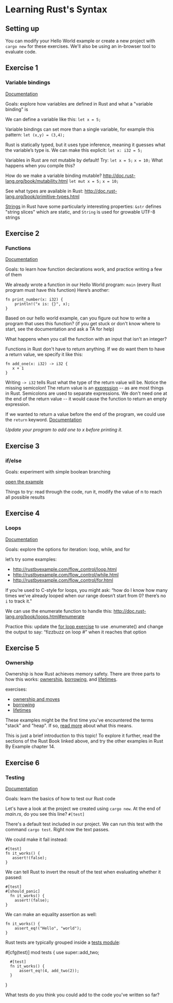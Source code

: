 # Learning Rust's Syntax

## Setting up

You can modify your Hello World example or create a new project with `cargo new` for these exercises. We'll also be using an in-browser tool to evaluate code.

## Exercise 1
### Variable bindings

[Documentation](http://doc.rust-lang.org/book/variable-bindings.html)

Goals: explore how variables are defined in Rust and what a "variable binding" is

We can define a variable like this:
`let x = 5;`

Variable bindings can set more than a single variable, for example this pattern: `let (x,y) = (3,4);`

Rust is statically typed, but it uses type inference, meaning it guesses what the variable’s type is. We can make this explicit: `let x: i32 = 5;`

Variables in Rust are not mutable by default! Try:
`let x = 5;`
`x = 10;`
What happens when you compile this?

How do we make a variable binding mutable? http://doc.rust-lang.org/book/mutability.html
`let mut x = 5;`
`x = 10;`

See what types are available in Rust: http://doc.rust-lang.org/book/primitive-types.html

[Strings](http://doc.rust-lang.org/book/strings.html) in Rust have some particularly interesting properties: `&str` defines "string slices" which are static, and `String` is used for growable UTF-8 strings

## Exercise 2
### Functions

[Documentation](http://doc.rust-lang.org/book/functions.html)

Goals: to learn how function declarations work, and practice writing a few of them

We already wrote a function in our Hello World program: `main` (every Rust program must have this function)
Here’s another:

    fn print_number(x: i32) {
        println!("x is: {}", x);
    }

Based on our hello world example, can you figure out how to write a program that uses this function? (if you get stuck or don't know where to start, see the documentation and ask a TA for help)

What happens when you call the function with an input that isn't an integer?

Functions in Rust don't have to return anything. If we do want them to have a return value, we specify it like this:

    fn add_one(x: i32) -> i32 {
       x + 1
    }

Writing `-> i32` tells Rust what the type of the return value will be. Notice the missing semicolon! The return value is an [expression](http://doc.rust-lang.org/book/functions.html#expressions-vs-statements) -- as are most things in Rust. Semicolons are used to separate expressions. We don't need one at the end of the return value -- it would cause the function to return an empty expression.

If we wanted to return a value before the end of the program, we could use the `return` keyword. [Documentation](http://doc.rust-lang.org/book/functions.html#early-returns)

*Update your program to add one to x before printing it.*

## Exercise 3
### if/else

Goals: experiment with simple boolean branching

[open the example](http://rustbyexample.com/flow_control/if_else.html)

Things to try: read through the code, run it, modify the value of n to reach all possible results

## Exercise 4
### Loops

[Documentation](http://doc.rust-lang.org/book/loops.html)

Goals: explore the options for iteration: loop, while, and for

let’s try some examples:

- http://rustbyexample.com/flow_control/loop.html
- http://rustbyexample.com/flow_control/while.html
- http://rustbyexample.com/flow_control/for.html

If you’re used to C-style for loops, you might ask: “how do I know how many times we’ve already looped when our range doesn’t start from 0? there’s no `i` to track it."

We can use the enumerate function to handle this: http://doc.rust-lang.org/book/loops.html#enumerate

Practice this: update the [for loop exercise](http://rustbyexample.com/flow_control/for.html) to use .enumerate() and change the output to say: “fizzbuzz on loop #” when it reaches that option

## Exercise 5
### Ownership

Ownership is how Rust achieves memory safety. There are three parts to how this works: [ownership](http://doc.rust-lang.org/book/ownership.html), [borrowing](http://doc.rust-lang.org/book/references-and-borrowing.html), and [lifetimes](http://doc.rust-lang.org/book/lifetimes.html).

exercises:

- [ownership and moves](http://rustbyexample.com/scope/move.html)
- [borrowing](http://rustbyexample.com/scope/borrow.html)
- [lifetimes](http://rustbyexample.com/scope/lifetime.html)

These examples might be the first time you've encountered the terms "stack" and "heap". If so, [read more](http://doc.rust-lang.org/book/the-stack-and-the-heap.html) about what this means.

This is just a brief introduction to this topic! To explore it further, read the sections of the Rust Book linked above, and try the other examples in Rust By Example chapter 14.

## Exercise 6
### Testing

[Documentation](http://doc.rust-lang.org/book/testing.html)

Goals: learn the basics of how to test our Rust code

Let's have a look at the project we created using `cargo new`. At the end of *main.rs*, do you see this line? `#[test]`

There's a default test included in our project. We can run this test with the command `cargo test`. Right now the text passes.

We could make it fail instead:

    #[test]
    fn it_works() {
       assert!(false);
    }

We can tell Rust to invert the result of the test when evaluating whether it passed:

    #[test]
    #[should_panic]
      fn it_works() {
        assert!(false);
    }

We can make an equality assertion as well:

    fn it_works() {
        assert_eq!("Hello", "world");
    }

Rust tests are typically grouped inside a [tests module](http://doc.rust-lang.org/book/testing.html#the-tests-module):

  #[cfg(test)]
  mod tests {
      use super::add_two;

      #[test]
      fn it_works() {
          assert_eq!(4, add_two(2));
      }
  }

What tests do you think you could add to the code you've written so far?
